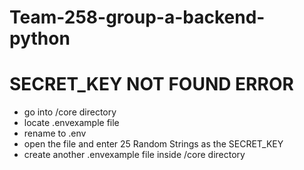 # Team-258-group-a-backend-python 

# SECRET_KEY NOT FOUND ERROR
- go into /core directory
- locate .envexample file
- rename to .env
- open the file and enter 25 Random Strings as the SECRET_KEY
- create another .envexample file inside /core directory
